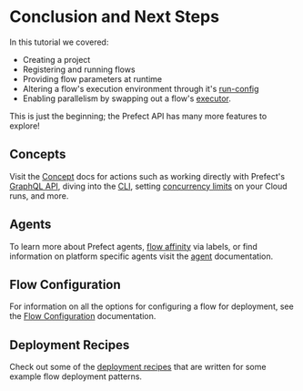 # Conclusion and Next Steps

In this tutorial we covered:

- Creating a project
- Registering and running flows
- Providing flow parameters at runtime
- Altering a flow's execution environment through it's
  [run-config](/orchestration/flow_config/run_configs.md)
- Enabling parallelism by swapping out a flow's
  [executor](/orchestration/flow_config/executors.md).

This is just the beginning; the Prefect API has many more features to explore!

## Concepts

Visit the [Concept](/orchestration/concepts/api.html) docs for actions such as
working directly with Prefect's [GraphQL
API](/orchestration/concepts/graphql.html), diving into the
[CLI](/orchestration/concepts/cli.html), setting [concurrency
limits](/orchestration/concepts/concurrency-limiting.html) on your Cloud runs,
and more.

## Agents

To learn more about Prefect agents, [flow
affinity](/orchestration/agents/overview.html#labels) via labels, or find
information on platform specific agents visit the
[agent](/orchestration/agents/overview.html) documentation.

## Flow Configuration

For information on all the options for configuring a flow for deployment, see
the [Flow Configuration](/orchestration/flow_config.md) documentation.

## Deployment Recipes

Check out some of the [deployment
recipes](/orchestration/recipes/configuring_storage.html) that are written
for some example flow deployment patterns.
